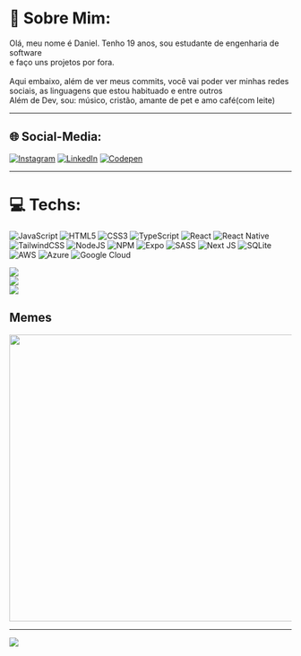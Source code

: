 # 💫 Sobre Mim:
Olá, meu nome é Daniel. Tenho 19 anos, sou estudante de engenharia de software<br>e faço uns projetos por fora. <br><br>Aqui embaixo, além de ver meus commits, você vai poder ver minhas redes sociais, as linguagens que estou habituado e entre outros<br>Além de Dev, sou: músico, cristão, amante de pet e amo café(com leite)

---

## 🌐 Social-Media:
[![Instagram](https://img.shields.io/badge/Instagram-%23E4405F.svg?logo=Instagram&logoColor=white)](https://instagram.com/https://www.instagram.com/_dannielsz/) [![LinkedIn](https://img.shields.io/badge/LinkedIn-%230077B5.svg?logo=linkedin&logoColor=white)](https://linkedin.com/in/linkedin.com/in/daniel-os) [![Codepen](https://img.shields.io/badge/Codepen-000000?style=for-the-badge&logo=codepen&logoColor=white)](https://codepen.io/https://codepen.io/Daniel-Oliveira-S) 

--- 

# 💻 Techs:
![JavaScript](https://img.shields.io/badge/javascript-%23323330.svg?style=for-the-badge&logo=javascript&logoColor=%23F7DF1E) ![HTML5](https://img.shields.io/badge/html5-%23E34F26.svg?style=for-the-badge&logo=html5&logoColor=white) ![CSS3](https://img.shields.io/badge/css3-%231572B6.svg?style=for-the-badge&logo=css3&logoColor=white) ![TypeScript](https://img.shields.io/badge/typescript-%23007ACC.svg?style=for-the-badge&logo=typescript&logoColor=white) ![React](https://img.shields.io/badge/react-%2320232a.svg?style=for-the-badge&logo=react&logoColor=%2361DAFB) ![React Native](https://img.shields.io/badge/react_native-%2320232a.svg?style=for-the-badge&logo=react&logoColor=%2361DAFB) ![TailwindCSS](https://img.shields.io/badge/tailwindcss-%2338B2AC.svg?style=for-the-badge&logo=tailwind-css&logoColor=white) ![NodeJS](https://img.shields.io/badge/node.js-6DA55F?style=for-the-badge&logo=node.js&logoColor=white) ![NPM](https://img.shields.io/badge/NPM-%23000000.svg?style=for-the-badge&logo=npm&logoColor=white) ![Expo](https://img.shields.io/badge/expo-1C1E24?style=for-the-badge&logo=expo&logoColor=#D04A37) ![SASS](https://img.shields.io/badge/SASS-hotpink.svg?style=for-the-badge&logo=SASS&logoColor=white) ![Next JS](https://img.shields.io/badge/Next-black?style=for-the-badge&logo=next.js&logoColor=white) ![SQLite](https://img.shields.io/badge/sqlite-%2307405e.svg?style=for-the-badge&logo=sqlite&logoColor=white) ![AWS](https://img.shields.io/badge/AWS-%23FF9900.svg?style=for-the-badge&logo=amazon-aws&logoColor=white) ![Azure](https://img.shields.io/badge/azure-%230072C6.svg?style=for-the-badge&logo=azure-devops&logoColor=white) ![Google Cloud](https://img.shields.io/badge/Google%20Cloud-%234285F4.svg?style=for-the-badge&logo=google-cloud&logoColor=white)


![](https://github-readme-stats.vercel.app/api?username=Daniel-Oliveira-S&theme=tokyonight&hide_border=false&include_all_commits=false&count_private=false)<br/>
![](https://github-readme-streak-stats.herokuapp.com/?user=Daniel-Oliveira-S&theme=tokyonight&hide_border=false)<br/>
![](https://github-readme-stats.vercel.app/api/top-langs/?username=Daniel-Oliveira-S&theme=tokyonight&hide_border=false&include_all_commits=false&count_private=false&layout=compact)

## Memes
<img src="https://rm.up.railway.app/" width="512px"/>

---
[![](https://visitcount.itsvg.in/api?id=Daniel-Oliveira-S&icon=3&color=0)](https://visitcount.itsvg.in)

<!-- Proudly created with GPRM ( https://gprm.itsvg.in ) -->
